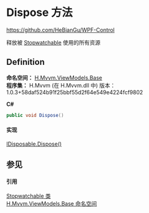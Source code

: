 # Dispose 方法
https://github.com/HeBianGu/WPF-Control

释放被 <a href="f01e0c5e-c4be-9de3-bfc1-645faac4d52c">Stopwatchable</a> 使用的所有资源



## Definition
**命名空间：** <a href="1a39445a-2086-c1ca-7c41-28cbba243517">H.Mvvm.ViewModels.Base</a>  
**程序集：** H.Mvvm (在 H.Mvvm.dll 中) 版本：1.0.3+58daf524b91f25bbf55d2f64e549e4224fcf9802

**C#**
``` C#
public void Dispose()
```



#### 实现
<a href="https://learn.microsoft.com/dotnet/api/system.idisposable.dispose" target="_blank" rel="noopener noreferrer">IDisposable.Dispose()</a>  


## 参见


#### 引用
<a href="f01e0c5e-c4be-9de3-bfc1-645faac4d52c">Stopwatchable 类</a>  
<a href="1a39445a-2086-c1ca-7c41-28cbba243517">H.Mvvm.ViewModels.Base 命名空间</a>  
